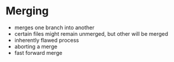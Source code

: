 # Merging

* merges one branch into another
* certain files might remain unmerged, but other will be merged
* inherently flawed process
* aborting a merge
* fast forward merge
